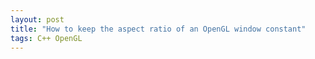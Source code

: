 ```yaml
---
layout: post
title: "How to keep the aspect ratio of an OpenGL window constant"
tags: C++ OpenGL
---
```

